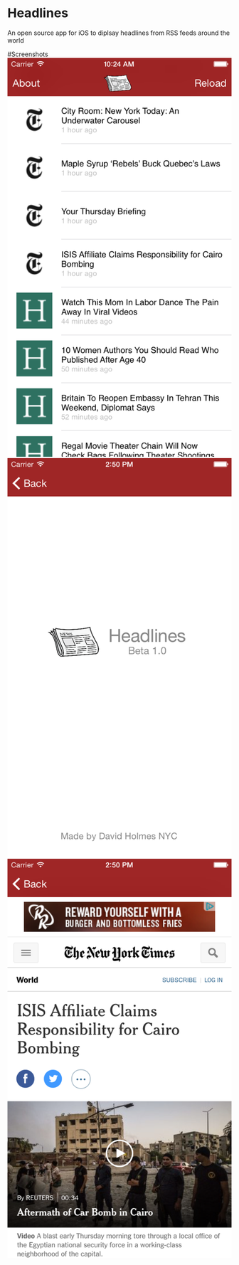 # Headlines
An open source app for iOS to diplsay headlines from RSS feeds around the world


#Screenshots
<img src="screenshots/screenshot1.png">
<br/>
<img src="screenshots/screenshot2.png">
<br/>
<img src="screenshots/screenshot3.png">
<br/>
